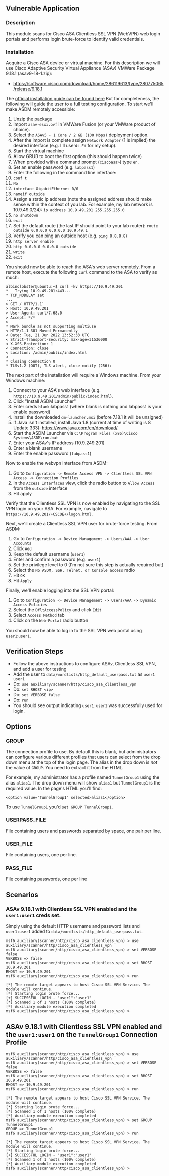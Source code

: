 ## Vulnerable Application

### Description

This module scans for Cisco ASA Clientless SSL VPN (WebVPN) web login portals and
performs login brute-force to identify valid credentials.

### Installation

Acquire a Cisco ASA device or virtual machine. For this description we will use
Cisco Adaptive Security Virtual Appliance (ASAv) VMWare Package 9.18.1 (asav9-18-1.zip):

* https://software.cisco.com/download/home/286119613/type/280775065/release/9.18.1

The [official installation guide can be found here](https://www.cisco.com/c/en/us/td/docs/security/asa/asa98/asav/quick-start-book/asav-98-qsg/asav-vmware.html)
But for completeness, the following will guide the user to a full testing configuration.
To start we'll make ASDM remotely accessible:

1. Unzip the package
1. Import `asav-esxi.ovf` in VMWare Fusion (or your VMWare product of choice).
1. Select the `ASAv5 - 1 Core / 2 GB (100 Mbps)` deployment option.
1. After the import is complete assign `Network Adapter` (1 is implied) the desired
interface (e.g. I'll use `Wi-Fi` for my setup).
1. Start the virtual machine
1. Allow GRUB to boot the first option (this should happen twice)
1. When provided with a command prompt (`ciscoasa>`) type `en`.
1. Set an enable password (e.g. `labpass1`)
1. Enter the following in the command line interface:
1. `conf t`
1. `No`
1. `interface GigabitEthernet 0/0`
1. `nameif outside`
1. Assign a static ip address (note the assigned address should make sense within the
context of you lab. For example, my lab network is 10.9.49.0/24): `ip address 10.9.49.201 255.255.255.0`
1. `no shutdown`
1. `exit`
1. Set the default route (the last IP should point to your lab router): `route outside 0.0.0.0 0.0.0.0 10.9.49.1`
1. Verify you can ping an outside host (e.g. `ping 8.8.8.8`)
1. `http server enable`
1. `http 0.0.0.0 0.0.0.0 outside`
1. `write`
1. `exit`

You should now be able to reach the ASA's web server remotely. From a remote host, execute the following `curl`
command to the ASA to verify as much:

```
albinolobster@ubuntu:~$ curl -kv https://10.9.49.201
*   Trying 10.9.49.201:443...
* TCP_NODELAY set
...
> GET / HTTP/1.1`
> Host: 10.9.49.201
> User-Agent: curl/7.68.0
> Accept: */*
> 
* Mark bundle as not supporting multiuse
< HTTP/1.1 301 Moved Permanently
< Date: Tue, 21 Jun 2022 13:52:33 UTC
< Strict-Transport-Security: max-age=31536000
< X-XSS-Protection: 1
< Connection: close
< Location: /admin/public/index.html
< 
* Closing connection 0
* TLSv1.2 (OUT), TLS alert, close notify (256):
```

The next part of the installation will require a Windows machine. From your Windows machine:

1. Connect to your ASA's web interface (e.g. `https://10.9.49.201/admin/public/index.html`).
1. Click "Install ASDM Launcher"
1. Enter creds `blank`:labpass1 (where blank is nothing and labpass1 is your enable password)
1. Install the downloaded `dm-launcher.msi` (before 7.18.1 it will be unsigned)
1. If Java isn't installed, install Java 1.8 (current at time of writing is 8 Update 333): https://www.java.com/en/download/
1. Start the ASDM Launcher via `C:\Program Files (x86)\Cisco Systems\ASDM\run.bat`
1. Enter your ASAv's IP address (10.9.249.201)
1. Enter a blank username
1. Enter the enable password (`labpass1`)

Now to enable the webvpn interface from ASDM:

1. Go to `Configuration -> Remote Access VPN -> Clientless SSL VPN Access -> Connection Profiles`
1. In the `Access Interfaces` view, click the radio button to `Allow Access` from the `outside` interface
1. Hit apply

Verify that the Clientless SSL VPN is now enabled by navigating to the SSL VPN login on your ASA. For example,
navigate to `https://10.9.49.201/+CSCOE+/logon.html`.

Next, we'll create a Clientless SSL VPN user for brute-force testing. From ASDM:

1. Go to `Configuration -> Device Management -> Users/AAA -> User Accounts`
1. Click `Add`
1. Keep the default username (`user1`)
1. Enter and confirm a password (e.g. `user1`)
1. Set the privilege level to 0 (I'm not sure this step is actually required but)
1. Select the `No ASDM, SSH, Telnet, or Console access` radio
1. Hit `OK`
1. Hit `Apply`

Finally, we'll enable logging into the SSL VPN portal:

1. Go to `Configuration -> Device Management -> Users/AAA -> Dynamic Access Policies`
1. Select the `DfltAccessPolicy` and click `Edit`
1. Select `Access Method` tab
1. Click on the `Web-Portal` radio button

You should now be able to log in to the SSL VPN web portal using `user1`:`user1`.

## Verification Steps

* Follow the above instructions to configure ASAv, Clientless SSL VPN, and add a user for testing
* Add the user to `data/wordlists/http_default_userpass.txt` as `user1 user1`
* Do: `use auxiliary/scanner/http/cisco_asa_clientless_vpn`
* Do: `set RHOST <ip>`
* Do: `set VERBOSE false`
* Do: `run`
* You should see output indicating `user1:user1` was successfully used for login.

## Options

### GROUP

The connection profile to use. By default this is blank, but administrators can configure various different
profiles that users can select from the drop down menu at the top of the login page. The alias in the drop
down is *not* the value of `GROUP`. You need to extract it from the HTML.

For example, my administrator has a profile named `TunnelGroup1` using the alias `alias1`. The drop down menu
will show `alias1` but `TunnelGroup1` is the required value. In the page's HTML you'll find:

```
<option value="TunnelGroup1" selected>alias1</option>
```

To use `TunnelGroup1` you'd `set GROUP TunnelGroup1`.

### USERPASS_FILE

File containing users and passwords separated by space, one pair per line.

### USER_FILE

File containing users, one per line.

### PASS_FILE

File containing passwords, one per line

## Scenarios

### ASAv 9.18.1 with Clientless SSL VPN enabled and the `user1:user1` creds set.

Simply using the default HTTP username and password lists and `user1:user1` added to
`data/wordlists/http_default_userpass.txt`.

```
msf6 auxiliary(scanner/http/cisco_asa_clientless_vpn) > use auxiliary/scanner/http/cisco_asa_clientless_vpn
msf6 auxiliary(scanner/http/cisco_asa_clientless_vpn) > set VERBOSE false
VERBOSE => false
msf6 auxiliary(scanner/http/cisco_asa_clientless_vpn) > set RHOST 10.9.49.201
RHOST => 10.9.49.201
msf6 auxiliary(scanner/http/cisco_asa_clientless_vpn) > run

[*] The remote target appears to host Cisco SSL VPN Service. The module will continue.
[*] Starting login brute force...
[+] SUCCESSFUL LOGIN - "user1":"user1"
[*] Scanned 1 of 1 hosts (100% complete)
[*] Auxiliary module execution completed
msf6 auxiliary(scanner/http/cisco_asa_clientless_vpn) > 
```

## ASAv 9.18.1 with Clientless SSL VPN enabled and the `user1:user1` on the `TunnelGroup1` Connection Profile

```
msf6 auxiliary(scanner/http/cisco_asa_clientless_vpn) > use auxiliary/scanner/http/cisco_asa_clientless_vpn
msf6 auxiliary(scanner/http/cisco_asa_clientless_vpn) > set VERBOSE false
VERBOSE => false
msf6 auxiliary(scanner/http/cisco_asa_clientless_vpn) > set RHOST 10.9.49.201
RHOST => 10.9.49.201
msf6 auxiliary(scanner/http/cisco_asa_clientless_vpn) > run

[*] The remote target appears to host Cisco SSL VPN Service. The module will continue.
[*] Starting login brute force...
[*] Scanned 1 of 1 hosts (100% complete)
[*] Auxiliary module execution completed
msf6 auxiliary(scanner/http/cisco_asa_clientless_vpn) > set GROUP TunnelGroup1
GROUP => TunnelGroup1
msf6 auxiliary(scanner/http/cisco_asa_clientless_vpn) > run

[*] The remote target appears to host Cisco SSL VPN Service. The module will continue.
[*] Starting login brute force...
[+] SUCCESSFUL LOGIN - "user1":"user1"
[*] Scanned 1 of 1 hosts (100% complete)
[*] Auxiliary module execution completed
msf6 auxiliary(scanner/http/cisco_asa_clientless_vpn) > 
```
